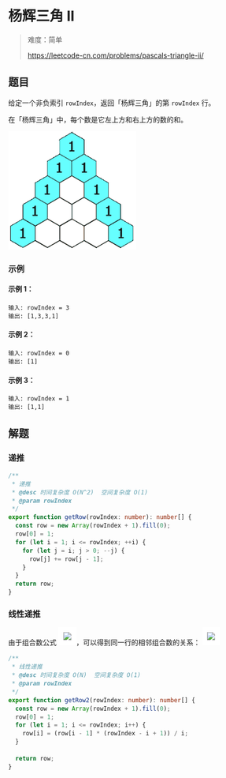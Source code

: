 # 杨辉三角 II

> 难度：简单
>
> https://leetcode-cn.com/problems/pascals-triangle-ii/

## 题目

给定一个非负索引 `rowIndex`，返回「杨辉三角」的第 `rowIndex` 行。

在「杨辉三角」中，每个数是它左上方和右上方的数的和。

![pascals-triangle.gif](../../assets/images/pascals-triangle.gif)

### 示例

#### 示例 1：

```
输入: rowIndex = 3
输出: [1,3,3,1]
```

#### 示例 2：

```
输入: rowIndex = 0
输出: [1]
```

#### 示例 3：

```
输入: rowIndex = 1
输出: [1,1]
```

## 解题

### 递推

```typescript
/**
 * 递推
 * @desc 时间复杂度 O(N^2)  空间复杂度 O(1)
 * @param rowIndex
 */
export function getRow(rowIndex: number): number[] {
  const row = new Array(rowIndex + 1).fill(0);
  row[0] = 1;
  for (let i = 1; i <= rowIndex; ++i) {
    for (let j = i; j > 0; --j) {
      row[j] += row[j - 1];
    }
  }
  return row;
}
```

### 线性递推

由于组合数公式 <img style="background: #fff;padding: 10px" src="https://latex.codecogs.com/svg.latex?C^m_n=\frac{n!}{m!(n%20-%20m)!}" />，可以得到同一行的相邻组合数的关系： <img style="background: #fff;padding: 10px" src="https://latex.codecogs.com/svg.latex?C^m_n=%20C^{m-1}_n\times\frac{n%20-%20m%20+%201}{m}" />

```typescript
/**
 * 线性递推
 * @desc 时间复杂度 O(N)  空间复杂度 O(1)
 * @param rowIndex
 */
export function getRow2(rowIndex: number): number[] {
  const row = new Array(rowIndex + 1).fill(0);
  row[0] = 1;
  for (let i = 1; i <= rowIndex; i++) {
    row[i] = (row[i - 1] * (rowIndex - i + 1)) / i;
  }

  return row;
}
```